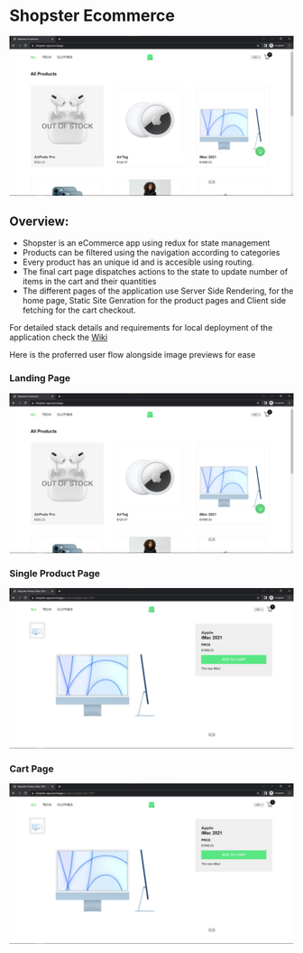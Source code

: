 # Shopster Ecommerce

![Shopster App](/public/readme-img/shopster1.png)

## Overview:

- Shopster is an eCommerce app using redux for state management
- Products can be filtered using the navigation according to categories
- Every product has an unique id and is accesible using routing.
- The final cart page dispatches actions to the state to update number of items in the cart and their quantities
- The different pages of the application use Server Side Rendering, for the home page, Static Site Genration for the product pages and Client side fetching for the cart checkout.

For detailed stack details and requirements for local deployment of the application check the [Wiki](https://github.com/GabrielAbubakar/shopster-app/wiki)

Here is the proferred user flow alongside image previews for ease

### Landing Page
![home image](/public/readme-img/shopster1.png)

### Single Product Page
![home image](/public/readme-img/shopster2.png)

### Cart Page
![home image](/public/readme-img/shopster2.png)


